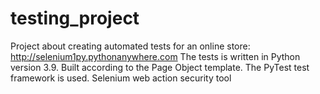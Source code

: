 # testing_project
Project about creating automated tests for an online store: http://selenium1py.pythonanywhere.com
The tests is written in Python version 3.9. Built according to the Page Object template. The PyTest test framework is used. Selenium web action security tool